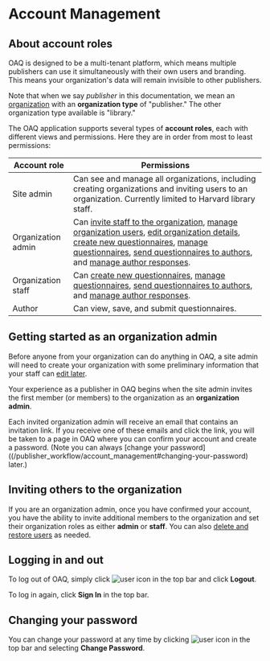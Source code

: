 # Account Management

## About account roles

OAQ is designed to be a multi-tenant platform, which means multiple publishers can use it simultaneously with their own users and branding. This means your organization's data will remain invisible to other publishers.

Note that when we say _publisher_ in this documentation, we mean an [organization](/publisher_workflow/organizations) with an **organization type** of "publisher." The other organization type available is "library."

The OAQ application supports several types of **account roles**, each with different views and permissions. Here they are in order from most to least permissions:

| Account role | Permissions |
|--|--|
|Site admin| Can see and manage all organizations, including creating organizations and inviting users to an organization. Currently limited to Harvard library staff. |
|Organization admin | Can [invite staff to the organization](/publisher_workflow/account_management#inviting-others-to-the-organization), [manage organization users](/publisher_workflow/organizations#managing-organization-users), [edit organization details](/publisher_workflow/organizations#editing-organization-details), [create new questionnaires](/publisher_workflow/questionnaires#creating-a-new-questionnaire), [manage questionnaires](/publisher_workflow/questionnaires#actions-you-can-perform-on-a-questionnaire), [send questionnaires to authors](/publisher_workflow/questionnaires#sending-a-questionnaire-to-an-author), and [manage author responses](/publisher_workflow/questionnaires#managing-author-responses). |
|Organization staff | Can [create new questionnaires](/publisher_workflow/questionnaires#creating-a-new-questionnaire), [manage questionnaires](/publisher_workflow/questionnaires#actions-you-can-perform-on-a-questionnaire), [send questionnaires to authors](/publisher_workflow/questionnaires#sending-a-questionnaire-to-an-author), and [manage author responses](/publisher_workflow/questionnaires#managing-author-responses). |
|Author | Can view, save, and submit questionnaires. |

## Getting started as an organization admin

Before anyone from your organization can do anything in OAQ, a site admin will need to create your organization with some preliminary information that your staff can [edit later](/publisher_workflow/organizations#editing-organization-details).

Your experience as a publisher in OAQ begins when the site admin invites the first member (or members) to the organization as an  **organization admin**.

Each invited organization admin will receive an email that contains an invitation link. If you receive one of these emails and click the link, you will be taken to a page in OAQ where you can confirm your account and create a password. (Note you can always [change your password]((/publisher_workflow/account_management#changing-your-password) later.)

## Inviting others to the organization

If you are an organization admin, once you have confirmed your account, you have the ability to invite additional members to the organization and set their organization roles as either **admin** or **staff**. You can also [delete and restore users](/publisher_workflow/organizations#managing-organization-users) as needed.

## Logging in and out

To log out of OAQ, simply click ![user icon](/docs/assets/user_icon.png) in the top bar and click **Logout**.

To log in again, click **Sign In** in the top bar.

## Changing your password

You can change your password at any time by clicking ![user icon](/docs/assets/user_icon.png) in the top bar and selecting **Change Password**.
